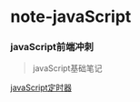# note-javaScript
### javaScript前端冲刺<br>
> javaScript基础笔记<br>

[javaScript定时器](https://github.com/MrWeilian/note-javaScript/issues/1)<br>
